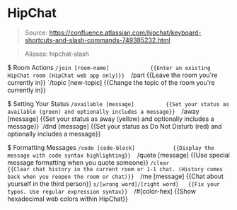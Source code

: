 # HipChat

> Source: https://confluence.atlassian.com/hipchat/keyboard-shortcuts-and-slash-commands-749385232.html

> Aliases: hipchat-slash

$ Room Actions
    `/join [room-name]             {{Enter an existing HipChat room (HipChat web app only)}} 
    `/part                         {{Leave the room you're currently in}} 
    `/topic [new-topic]            {{Change the topic of the room you're currently in}} 

$ Setting Your Status
    `/available [message]          {{Set your status as available (green) and optionally includes a message}} 
    `/away [message]               {{Set your status as away (yellow) and optionally includes a message}} 
    `/dnd [message]                {{Set your status as Do Not Disturb (red) and optionally includes a message}} 

$ Formatting Messages
    `/code [code-block]            {{Display the message with code syntax highlighting}} 
    `/quote [message]              {{Use special message formatting when you quote someone}} 
    `/clear                        {{Clear chat history in the current room or 1-1 chat. (History comes back when you reopen the room or chat)}} 
    `/me [message]                 {{Chat about yourself in the third person}} 
    `s/[wrong word]/[right word]   {{Fix your typos. Use regular expression syntax}} 
    `/#[color-hex]                 {{Show hexadecimal web colors within HipChat}} 

